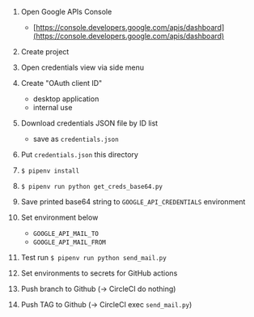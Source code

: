 1. Open Google APIs Console
    - [https://console.developers.google.com/apis/dashboard](https://console.developers.google.com/apis/dashboard)

2. Create project

3. Open credentials view via side menu

4. Create "OAuth client ID"
    - desktop application
    - internal use

5. Download credentials JSON file by ID list
    - save as `credentials.json`

6. Put `credentials.json` this directory

7. `$ pipenv install`

8. `$ pipenv run python get_creds_base64.py`

9. Save printed base64 string to `GOOGLE_API_CREDENTIALS` environment

10. Set environment below
    - `GOOGLE_API_MAIL_TO`
    - `GOOGLE_API_MAIL_FROM`

11. Test run `$ pipenv run python send_mail.py`

12. Set environments to secrets for GitHub actions

13. Push branch to Github (-> CircleCI do nothing)

14. Push TAG to Github (-> CircleCI exec `send_mail.py`)

